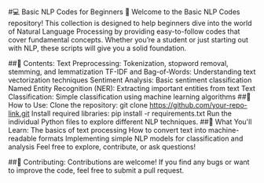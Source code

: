 #💻 Basic NLP Codes for Beginners 🚀
Welcome to the Basic NLP Codes repository! This collection is designed to help beginners dive into the world of Natural Language Processing by providing easy-to-follow codes that cover fundamental concepts. Whether you’re a student or just starting out with NLP, these scripts will give you a solid foundation.

##📂 Contents:
Text Preprocessing: Tokenization, stopword removal, stemming, and lemmatization
TF-IDF and Bag-of-Words: Understanding text vectorization techniques
Sentiment Analysis: Basic sentiment classification
Named Entity Recognition (NER): Extracting important entities from text
Text Classification: Simple classification using machine learning algorithms
##🚀 How to Use:
Clone the repository:
git clone https://github.com/your-repo-link.git
Install required libraries:
pip install -r requirements.txt
Run the individual Python files to explore different NLP techniques.
##🧠 What You'll Learn:
The basics of text processing
How to convert text into machine-readable formats
Implementing simple NLP models for classification and analysis
Feel free to explore, contribute, or ask questions!

##🤝 Contributing:
Contributions are welcome! If you find any bugs or want to improve the code, feel free to submit a pull request.
